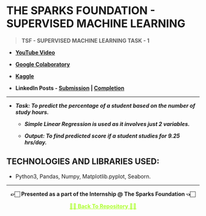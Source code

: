 # THE SPARKS FOUNDATION - SUPERVISED MACHINE LEARNING

 >**TSF - SUPERVISED MACHINE LEARNING TASK - 1**
 
 - **[YouTube Video](https://www.youtube.com/watch?v=qsO9GyGNWf0)**
 
 - **[Google Colaboratory](https://github.com/Amey-Thakur/TSF-SUPERVISED-MACHINE-LEARNING/blob/main/TSF_INTERNSHIP_TASK_1_SUPERVISED_LEARNING.ipynb)**
 
 - **[Kaggle](https://www.kaggle.com/ameythakur20/tsf-internship-task-1-supervised-learning)**
 
 - **LinkedIn Posts - [Submission](https://www.linkedin.com/posts/amey-thakur_connections-task1-thesparkfoundation-activity-6816761779583111168-jROt) | [Completion](https://www.linkedin.com/posts/amey-thakur_connections-gripjuly21-gripjuly2021-activity-6823906924413771776-9XIe)**

---

 - **_Task: To predict the percentage of a student based on the number of study hours._**

   - **_Simple Linear Regression is used as it involves just 2 variables._**

   - **_Output: To find predicted score if a student studies for 9.25 hrs/day._**

## TECHNOLOGIES AND LIBRARIES USED:
 
 - Python3, Pandas, Numpy, Matplotlib.pyplot, Seaborn.

---

<p align="center"> <b> 👉🏻 Presented as a part of the Internship @ The Sparks Foundation 👈🏻 <b> </p>
 
<p align="center"><a href='https://github.com/Amey-Thakur/TSF-SUPERVISED-MACHINE-LEARNING', style='color: greenyellow;'> ✌🏻 Back To Repository ✌🏻</p>

